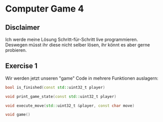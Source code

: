 # Computer Game 4

## Disclaimer

Ich werde meine Lösung Schritt-für-Schritt live programmieren.  
Deswegen müsst ihr diese nicht selber lösen, ihr könnt es aber gerne probieren.

## Exercise 1

Wir werden jetzt unseren "game" Code in mehrere Funktionen auslagern:

```cpp
bool is_finished(const std::uint32_t player)

void print_game_state(const std::uint32_t player)

void execute_move(std::uint32_t &player, const char move)

void game()
```
